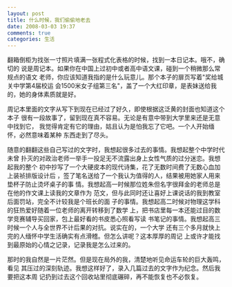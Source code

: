 ```yaml
---
layout: post
title: 什么时候，我们偷偷地老去
date: 2008-03-03 19:37
comments: true
categories: 生活
---
```

翻箱倒柜为找张一寸照片填满一张程式化表格的时候，找到一本日记本。哦不，确切的
说是周记本。如果你在中国上过初中或者高中语文课，碰到一个稍微那么常规点的语文
老师，你应该知道我指的是什么玩意儿。那个本子的扉页写着"奖给城关中学第4届校运
会1500米女子组第三名"，盖了一个大红印章，是表妹送给我的，她的身体素质就是好。

周记本里面的文字从写下到现在已经过了好久，即使根据这泛黄的封面也知道这个本子
很有一段故事了，留到现在真不容易。无论是有意中带到大学里来还是无意中找到它，
我觉得肯定有它的理由，姑且认为是怕我忘了它吧。一个人开始缅怀，必然意味着某种
东西走到了尽头。

随意的翻翻这些自己写过的文字时，我想起很多过去的事情。我想起整个中学时代未曾
扑灭的对政治老师一举手一投足无不流露出身上女性气质的过分迷恋。我想起我的整个
初中抄写了一个大硬皮本的现代诗集，花了无数时间费了无数心血加上装祯排版设计后
，签了笔名送给了一个我认为值得的人，结果被用她家人用来垫杯子防止烫坏桌子的事
情。我想起高一时候那位姓朱但名字很拜金的老师总是在他的作文课上读我的文章作为
范文，但与此同时还让喜好上课说话的我到教室后面罚站，完全不计较我是个班长的面
子的事情。我想起高二时候对物理这学科的狂热爱好随着一位老师的离开转移到了数学
上，把书店里每一本还能过目的数学竞赛辅导买回家，包上最好看的书皮悉心照看写读
书笔记的事情。我想起高三时候一个人与全世界不计后果的对抗。说实在的，一个大学
还有三个多月就快上完的人缅怀中学生活确实有点滑稽。但怎么讲呢？这本厚厚的周记
上或许才能找到最原始的心情之记录，记录我是怎么过来的。

那时的我自然是一片茫然。但是现在局外的我，清楚地听见命运车轮的巨大轰鸣，看见
其压过的深刻轨迹。我想这样好了，录入几篇过去的文字作为纪念。然后我要把这本周
记扔到过去这个回收站里彻底碾碎，再不能恢复也不必恢复。
